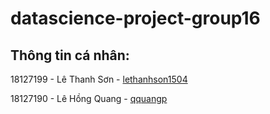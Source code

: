 # datascience-project-group16
## Thông tin cá nhân:
18127199 - Lê Thanh Sơn - [lethanhson1504](https://github.com/lethanhson1504)

18127190 - Lê Hồng Quang - [qquangp](https://github.com/qquangp)
